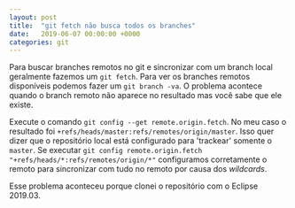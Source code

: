 ```yaml
---
layout: post
title:  "git fetch não busca todos os branches"
date:   2019-06-07 00:00:00 +0000
categories: git
---
```


Para buscar branches remotos no git e sincronizar com um branch local
geralmente fazemos um `git fetch`. Para ver os branches remotos
disponíveis podemos fazer um `git branch -va`. O problema acontece
quando o branch remoto não aparece no resultado mas você sabe que ele
existe.

Execute o comando `git config --get remote.origin.fetch`. No meu caso
o resultado foi `+refs/heads/master:refs/remotes/origin/master`. Isso
quer dizer que o repositório local está configurado para 'trackear'
somente o `master`. Se executar `git config remote.origin.fetch
"+refs/heads/*:refs/remotes/origin/*"` configuramos corretamente o
remoto para sincronizar com tudo no remoto por causa dos *wildcards*.

Esse problema aconteceu porque clonei o repositório com o Eclipse
2019.03.

